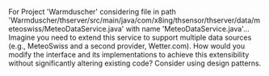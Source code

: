 For Project 'Warmduscher' considering file in path 'Warmduscher/thserver/src/main/java/com/x8ing/thsensor/thserver/data/meteoswiss/MeteoDataService.java' with name 'MeteoDataService.java'... 
Imagine you need to extend this service to support multiple data sources (e.g., MeteoSwiss and a second provider, Wetter.com). How would you modify the interface and its implementations to achieve this extensibility without significantly altering existing code? Consider using design patterns.